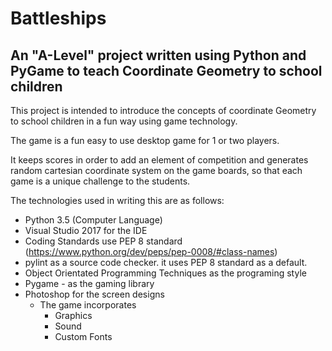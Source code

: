 # Battleships

## An "A-Level" project written using Python and PyGame to teach Coordinate Geometry to school children

This project is intended to introduce the concepts of coordinate Geometry to school children in a fun way using
game technology.

The game is a fun easy to use desktop game for 1 or two players.

It keeps scores in order to add an element of competition and generates random cartesian coordinate system on the 
game boards, so that each game is a unique challenge to the students.

The technologies used in writing this are as follows:
- Python 3.5  (Computer Language)
- Visual Studio 2017 for the IDE
- Coding Standards use PEP 8 standard (https://www.python.org/dev/peps/pep-0008/#class-names)
- pylint as a source code checker. it uses PEP 8 standard as a default.
- Object Orientated Programming Techniques as the programing style 
- Pygame - as the gaming library
- Photoshop for the screen designs
  - The game incorporates 
    - Graphics
    - Sound
    - Custom Fonts
